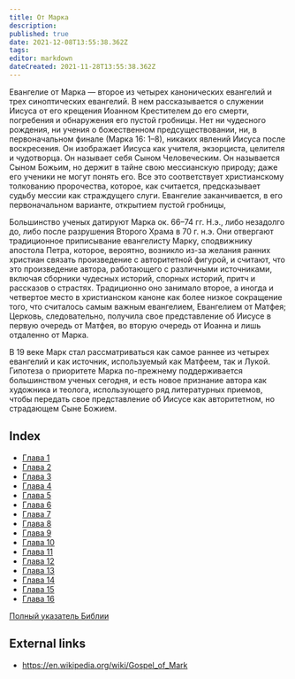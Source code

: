 ```yaml
---
title: От Марка
description: 
published: true
date: 2021-12-08T13:55:38.362Z
tags: 
editor: markdown
dateCreated: 2021-11-28T13:55:38.362Z
---
```


Евангелие от Марка — второе из четырех канонических евангелий и трех синоптических евангелий. В нем рассказывается о служении Иисуса от его крещения Иоанном Крестителем до его смерти, погребения и обнаружения его пустой гробницы. Нет ни чудесного рождения, ни учения о божественном предсуществовании, ни, в первоначальном финале (Марка 16: 1–8), никаких явлений Иисуса после воскресения. Он изображает Иисуса как учителя, экзорциста, целителя и чудотворца. Он называет себя Сыном Человеческим. Он называется Сыном Божьим, но держит в тайне свою мессианскую природу; даже его ученики не могут понять его. Все это соответствует христианскому толкованию пророчества, которое, как считается, предсказывает судьбу мессии как страждущего слуги. Евангелие заканчивается, в его первоначальном варианте, открытием пустой гробницы,

Большинство ученых датируют Марка ок. 66–74 гг. Н.э., либо незадолго до, либо после разрушения Второго Храма в 70 г. н.э. Они отвергают традиционное приписывание евангелисту Марку, сподвижнику апостола Петра, которое, вероятно, возникло из-за желания ранних христиан связать произведение с авторитетной фигурой, и считают, что это произведение автора, работающего с различными источниками, включая сборники чудесных историй, спорных историй, притч и рассказов о страстях. Традиционно оно занимало второе, а иногда и четвертое место в христианском каноне как более низкое сокращение того, что считалось самым важным евангелием, Евангелием от Матфея; Церковь, следовательно, получила свое представление об Иисусе в первую очередь от Матфея, во вторую очередь от Иоанна и лишь отдаленно от Марка.

В 19 веке Марк стал рассматриваться как самое раннее из четырех евангелий и как источник, используемый как Матфеем, так и Лукой. Гипотеза о приоритете Марка по-прежнему поддерживается большинством ученых сегодня, и есть новое признание автора как художника и теолога, использующего ряд литературных приемов, чтобы передать свое представление об Иисусе как авторитетном, но страдающем Сыне Божием.

## Index

- [Глава 1](/ru/Bible/Mark/1)
- [Глава 2](/ru/Bible/Mark/2)
- [Глава 3](/ru/Bible/Mark/3)
- [Глава 4](/ru/Bible/Mark/4)
- [Глава 5](/ru/Bible/Mark/5)
- [Глава 6](/ru/Bible/Mark/6)
- [Глава 7](/ru/Bible/Mark/7)
- [Глава 8](/ru/Bible/Mark/8)
- [Глава 9](/ru/Bible/Mark/9)
- [Глава 10](/ru/Bible/Mark/10)
- [Глава 11](/ru/Bible/Mark/11)
- [Глава 12](/ru/Bible/Mark/12)
- [Глава 13](/ru/Bible/Mark/13)
- [Глава 14](/ru/Bible/Mark/14)
- [Глава 15](/ru/Bible/Mark/15)
- [Глава 16](/ru/Bible/Mark/16)



[Полный указатель Библии](/ru/index/bible)


## External links

- https://en.wikipedia.org/wiki/Gospel_of_Mark